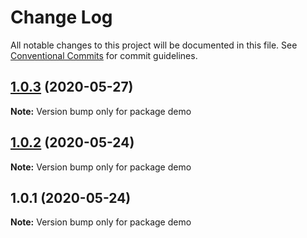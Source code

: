 # Change Log

All notable changes to this project will be documented in this file.
See [Conventional Commits](https://conventionalcommits.org) for commit guidelines.

## [1.0.3](https://github.com/dvelasquez/lighthouse-viewer/compare/demo@1.0.2...demo@1.0.3) (2020-05-27)

**Note:** Version bump only for package demo





## [1.0.2](https://github.com/dvelasquez/lighthouse-viewer/compare/demo@1.0.1...demo@1.0.2) (2020-05-24)

**Note:** Version bump only for package demo





## 1.0.1 (2020-05-24)

**Note:** Version bump only for package demo

